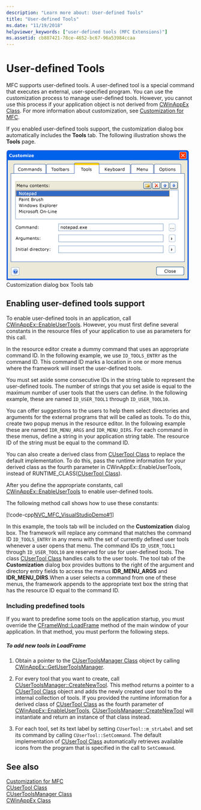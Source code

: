```yaml
---
description: "Learn more about: User-defined Tools"
title: "User-defined Tools"
ms.date: "11/19/2018"
helpviewer_keywords: ["user-defined tools (MFC Extensions)"]
ms.assetid: cb887421-78ce-4652-bc67-96a53984ccaa
---
```

# User-defined Tools

MFC supports user-defined tools. A user-defined tool is a special command that executes an external, user-specified program. You can use the customization process to manage user-defined tools. However, you cannot use this process if your application object is not derived from [CWinAppEx Class](../mfc/reference/cwinappex-class.md). For more information about customization, see [Customization for MFC](../mfc/customization-for-mfc.md).

If you enabled user-defined tools support, the customization dialog box automatically includes the **Tools** tab. The following illustration shows the **Tools** page.

![Tools tab in the Customize dialog box.](../mfc/media/custdialogboxtoolstab.png "Tools tab in the Customize dialog box") <br/>
Customization dialog box Tools tab

## Enabling user-defined tools support

To enable user-defined tools in an application, call [CWinAppEx::EnableUserTools](../mfc/reference/cwinappex-class.md#enableusertools). However, you must first define several constants in the resource files of your application to use as parameters for this call.

In the resource editor create a dummy command that uses an appropriate command ID. In the following example, we use `ID_TOOLS_ENTRY` as the command ID. This command ID marks a location in one or more menus where the framework will insert the user-defined tools.

You must set aside some consecutive IDs in the string table to represent the user-defined tools. The number of strings that you set aside is equal to the maximum number of user tools that the users can define. In the following example, these are named `ID_USER_TOOL1` through `ID_USER_TOOL10`.

You can offer suggestions to the users to help them select directories and arguments for the external programs that will be called as tools. To do this, create two popup menus in the resource editor. In the following example these are named `IDR_MENU_ARGS` and `IDR_MENU_DIRS`. For each command in these menus, define a string in your application string table. The resource ID of the string must be equal to the command ID.

You can also create a derived class from [CUserTool Class](../mfc/reference/cusertool-class.md) to replace the default implementation. To do this, pass the runtime information for your derived class as the fourth parameter in CWinAppEx::EnableUserTools, instead of RUNTIME_CLASS([CUserTool Class](../mfc/reference/cusertool-class.md)).

After you define the appropriate constants, call [CWinAppEx::EnableUserTools](../mfc/reference/cwinappex-class.md#enableusertools) to enable user-defined tools.

The following method call shows how to use these constants:

[!code-cpp[NVC_MFC_VisualStudioDemo#1](../mfc/codesnippet/cpp/user-defined-tools_1.cpp)]

In this example, the tools tab will be included on the **Customization** dialog box. The framework will replace any command that matches the command ID `ID_TOOLS_ENTRY` in any menu with the set of currently defined user tools whenever a user opens that menu. The command IDs `ID_USER_TOOL1` through `ID_USER_TOOL10` are reserved for use for user-defined tools. The class [CUserTool Class](../mfc/reference/cusertool-class.md) handles calls to the user tools. The tool tab of the **Customization** dialog box provides buttons to the right of the argument and directory entry fields to access the menus **IDR_MENU_ARGS** and **IDR_MENU_DIRS**.When a user selects a command from one of these menus, the framework appends to the appropriate text box the string that has the resource ID equal to the command ID.

### Including predefined tools

If you want to predefine some tools on the application startup, you must override the [CFrameWnd::LoadFrame](../mfc/reference/cframewnd-class.md#loadframe) method of the main window of your application. In that method, you must perform the following steps.

##### To add new tools in LoadFrame

1. Obtain a pointer to the [CUserToolsManager Class](../mfc/reference/cusertoolsmanager-class.md) object by calling [CWinAppEx::GetUserToolsManager](../mfc/reference/cwinappex-class.md#getusertoolsmanager).

1. For every tool that you want to create, call [CUserToolsManager::CreateNewTool](../mfc/reference/cusertoolsmanager-class.md#createnewtool). This method returns a pointer to a [CUserTool Class](../mfc/reference/cusertool-class.md) object and adds the newly created user tool to the internal collection of tools. If you provided the runtime information for a derived class of [CUserTool Class](../mfc/reference/cusertool-class.md) as the fourth parameter of [CWinAppEx::EnableUserTools](../mfc/reference/cwinappex-class.md#enableusertools), [CUserToolsManager::CreateNewTool](../mfc/reference/cusertoolsmanager-class.md#createnewtool) will instantiate and return an instance of that class instead.

1. For each tool, set its text label by setting `CUserTool::m_strLabel` and set its command by calling `CUserTool::SetCommand`. The default implementation of [CUserTool Class](../mfc/reference/cusertool-class.md) automatically retrieves available icons from the program that is specified in the call to `SetCommand`.

## See also

[Customization for MFC](../mfc/customization-for-mfc.md)<br/>
[CUserTool Class](../mfc/reference/cusertool-class.md)<br/>
[CUserToolsManager Class](../mfc/reference/cusertoolsmanager-class.md)<br/>
[CWinAppEx Class](../mfc/reference/cwinappex-class.md)

